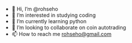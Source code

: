 - 👋 Hi, I’m @rohseho
- 👀 I’m interested in studying coding
- 🌱 I’m currently learning python
- 💞️ I’m looking to collaborate on coin autotrading
- 📫 How to reach me rohseho@gmail.com

<!---
rohseho/rohseho is a ✨ special ✨ repository because its `README.md` (this file) appears on your GitHub profile.
You can click the Preview link to take a look at your changes.
--->
